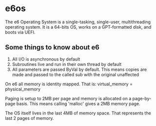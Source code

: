  # e6os
The e6 Operating System is a single-tasking, single-user, multithreading operating system. It is a 64-bits OS, works on a GPT-formatted disk, and boots via UEFI.

## Some things to know about e6
1. All I/O is asynchronous by default
2. Subroutines live and run in their own thread by default
3. All parameters are passed ByVal by default. This means copies are made and passed to the called sub with the original unaffected

On e6 all memory is identity mapped. That is:
	virtual_memory = physical_memory

Paging is setup to 2MB per page and memory is allocated on a page-by-page basis.
This means calling 'malloc' gives a 2MB memory page.

The OS itself lives in the last 4MB of memory space. That represents the last 2 pages of memory. 